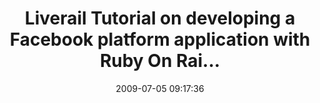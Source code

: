---
date: 2009-07-05 09:17:36
link:
  source: delicious
  source_url: https://del.icio.us/roytang
  text: Liverail Tutorial on developing a Facebook platform application with Ruby
    On Rai...
  url: http://www.liverail.net/articles/2007/6/29/tutorial-on-developing-a-facebook-platform-application-with-ruby-on-rails
slug: liverail-tutorial-on-developing-a-facebook-platform-application-with-ruby-on-rai
source: delicious
tags:
- programming
- howto
- rubyonrails
- broken-link
title: Liverail Tutorial on developing a Facebook platform application with Ruby On
  Rai...
---